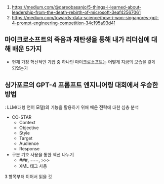 1. https://medium.com/@dareobasanjo/5-things-i-learned-about-leadership-from-the-death-rebirth-of-microsoft-3eaf42567061
2. https://medium.com/towards-data-science/how-i-won-singapores-gpt-4-prompt-engineering-competition-34c195a93d41


## 마이크로소프트의 죽음과 재탄생을 통해 내가 리더십에 대해 배운 5가지

* 현재 가장 혁신적인 기업 중 하나인 마이크로소프트는 어떻게 지금의 모습을 갖게 되었는가

## 싱가포르의 GPT-4 프롬프트 엔지니어링 대회에서 우승한 방법
: LLM(대형 언어 모델)의 기능을 활용하기 위해 배운 전략에 대한 심층 분석

* CO-STAR
  * Context
  * Objective
  * Style
  * Target
  * Audience
  * Response
* 구분 기호 사용을 통한 섹션 나누기
  * ###, ===, >>>
  * XML 태그 사용

3 항목부터 이어서 읽을 것